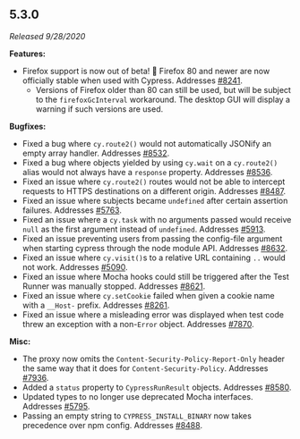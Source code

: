 ## 5.3.0

_Released 9/28/2020_

**Features:**

- Firefox support is now out of beta! 🎉 Firefox 80 and newer are now officially
  stable when used with Cypress. Addresses
  [#8241](https://github.com/cypress-io/cypress/issues/8241).
  - Versions of Firefox older than 80 can still be used, but will be subject to
    the `firefoxGcInterval` workaround. The desktop GUI will display a warning
    if such versions are used.

**Bugfixes:**

- Fixed a bug where `cy.route2()`  would not automatically JSONify an
  empty array handler. Addresses
  [#8532](https://github.com/cypress-io/cypress/issues/8532).
- Fixed a bug where objects yielded by using `cy.wait` on a
  `cy.route2()`  alias would not always have a `response` property.
  Addresses [#8536](https://github.com/cypress-io/cypress/issues/8536).
- Fixed an issue where `cy.route2()`  routes would not be able to
  intercept requests to HTTPS destinations on a different origin. Addresses
  [#8487](https://github.com/cypress-io/cypress/issues/8487).
- Fixed an issue where subjects became `undefined` after certain assertion
  failures. Addresses
  [#5763](https://github.com/cypress-io/cypress/issues/5763).
- Fixed an issue where a `cy.task` with no arguments passed would receive `null`
  as the first argument instead of `undefined`. Addresses
  [#5913](https://github.com/cypress-io/cypress/issues/5913).
- Fixed an issue preventing users from passing the config-file argument when
  starting cypress through the node module API. Addresses
  [#8632](https://github.com/cypress-io/cypress/issues/8632).
- Fixed an issue where `cy.visit()`s to a relative URL containing `..` would not
  work. Addresses [#5090](https://github.com/cypress-io/cypress/issues/5090).
- Fixed an issue where Mocha hooks could still be triggered after the Test
  Runner was manually stopped. Addresses
  [#8621](https://github.com/cypress-io/cypress/issues/8621).
- Fixed an issue where `cy.setCookie` failed when given a cookie name with a
  `__Host-` prefix. Addresses
  [#8261](https://github.com/cypress-io/cypress/issues/8261).
- Fixed an issue where a misleading error was displayed when test code threw an
  exception with a non-`Error` object. Addresses
  [#7870](https://github.com/cypress-io/cypress/issues/7870).

**Misc:**

- The proxy now omits the `Content-Security-Policy-Report-Only` header the same
  way that it does for `Content-Security-Policy`. Addresses
  [#7936](https://github.com/cypress-io/cypress/issues/7936).
- Added a `status` property to `CypressRunResult` objects. Addresses
  [#8580](https://github.com/cypress-io/cypress/issues/8580).
- Updated types to no longer use deprecated Mocha interfaces. Addresses
  [#5795](https://github.com/cypress-io/cypress/issues/5795).
- Passing an empty string to `CYPRESS_INSTALL_BINARY` now takes precedence over
  npm config. Addresses
  [#8488](https://github.com/cypress-io/cypress/issues/8488).
